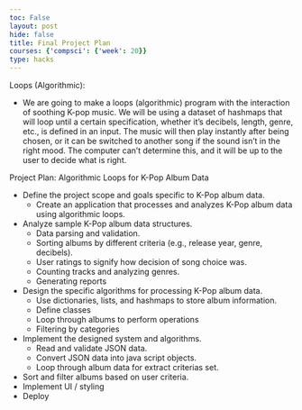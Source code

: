 ```yaml
---
toc: False
layout: post
hide: false
title: Final Project Plan
courses: {'compsci': {'week': 20}}
type: hacks
---
```


Loops (Algorithmic):
- We are going to make a loops (algorithmic) program with the interaction of soothing K-pop music. We will be using a dataset of hashmaps that will loop until a certain specification, whether it’s decibels, length, genre, etc., is defined in an input. The music will then play instantly after being chosen, or it can be switched to another song if the sound isn’t in the right mood. The computer can’t determine this, and it will be up to the user to decide what is right.

Project Plan: Algorithmic Loops for K-Pop Album Data
- Define the project scope and goals specific to K-Pop album data.
    - Create an application that processes and analyzes K-Pop album data using algorithmic loops.
- Analyze sample K-Pop album data structures.
    - Data parsing and validation.
    - Sorting albums by different criteria (e.g., release year, genre, decibels).
    - User ratings to signify how decision of song choice was.
    - Counting tracks and analyzing genres.
    - Generating reports
- Design the specific algorithms for processing K-Pop album data.
    - Use dictionaries, lists, and hashmaps to store album information.
    - Define classes
    - Loop through albums to perform operations
    - Filtering by categories
- Implement the designed system and algorithms.
    - Read and validate JSON data.
    - Convert JSON data into java script objects.
    - Loop through album data for extract criterias set.
- Sort and filter albums based on user criteria.
- Implement UI / styling
- Deploy
